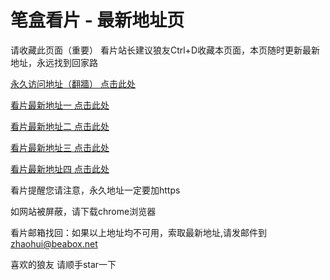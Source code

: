 # 笔盒看片 - 最新地址页

请收藏此页面（重要）
看片站长建议狼友Ctrl+D收藏本页面，本页随时更新最新地址，永远找到回家路

[永久访问地址（翻牆） 点击此处](https://beabox.net/)

[看片最新地址一 点击此处](https://fohkd9h98u.vip)

[看片最新地址二 点击此处](https://a1hbcgod5.vip)

[看片最新地址三 点击此处](https://7waxz5ij.top)

[看片最新地址四 点击此处](https://bxr4v5f9b7.shop)

看片提醒您请注意，永久地址一定要加https

如网站被屏蔽，请下载chrome浏览器

看片邮箱找回：如果以上地址均不可用，索取最新地址,请发邮件到 zhaohui@beabox.net

喜欢的狼友 请顺手star一下